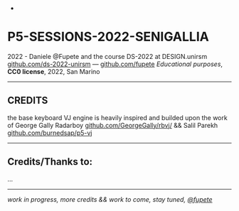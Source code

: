 -
# P5-SESSIONS-2022-SENIGALLIA
2022 - Daniele @Fupete and the course DS-2022 at DESIGN.unirsm
[github.com/ds-2022-unirsm](https://github.com/ds-2022-unirsm) — [github.com/fupete](https://github.com/fupete)
_Educational purposes_, __CC0 license__, 2022, San Marino

------

##  CREDITS
the base keyboard VJ engine is heavily inspired and builded upon the work of George Gally Radarboy [github.com/GeorgeGally/rbvj/](https://github.com/GeorgeGally/rbvj/) && Salil Parekh [github.com/burnedsap/p5-vj](https://github.com/burnedsap/p5-vj)

------

## Credits/Thanks to:
...

------

_work in progress, more credits && work to come, stay tuned, [@fupete](https://twitter.com/fupete)_
